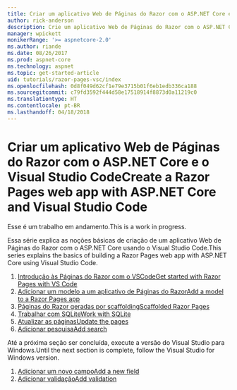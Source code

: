 ```yaml
---
title: Criar um aplicativo Web de Páginas do Razor com o ASP.NET Core e o Visual Studio Code
author: rick-anderson
description: Crie um aplicativo Web de Páginas do Razor com o ASP.NET Core e o EF Core.
manager: wpickett
monikerRange: '>= aspnetcore-2.0'
ms.author: riande
ms.date: 08/26/2017
ms.prod: aspnet-core
ms.technology: aspnet
ms.topic: get-started-article
uid: tutorials/razor-pages-vsc/index
ms.openlocfilehash: 0d8f049d62cf1e79e3715b01f6eb1edb336ca188
ms.sourcegitcommit: c79fd3592f444d58e17518914f8873d0a11219c0
ms.translationtype: HT
ms.contentlocale: pt-BR
ms.lasthandoff: 04/18/2018
---
```

# <a name="create-a-razor-pages-web-app-with-aspnet-core-and-visual-studio-code"></a><span data-ttu-id="1a75c-103">Criar um aplicativo Web de Páginas do Razor com o ASP.NET Core e o Visual Studio Code</span><span class="sxs-lookup"><span data-stu-id="1a75c-103">Create a Razor Pages web app with ASP.NET Core and Visual Studio Code</span></span>

<span data-ttu-id="1a75c-104">Esse é um trabalho em andamento.</span><span class="sxs-lookup"><span data-stu-id="1a75c-104">This is a work in progress.</span></span>

<span data-ttu-id="1a75c-105">Essa série explica as noções básicas de criação de um aplicativo Web de Páginas do Razor com o ASP.NET Core usando o Visual Studio Code.</span><span class="sxs-lookup"><span data-stu-id="1a75c-105">This series explains the basics of building a Razor Pages web app with ASP.NET Core using Visual Studio Code.</span></span>

1. [<span data-ttu-id="1a75c-106">Introdução às Páginas do Razor com o VSCode</span><span class="sxs-lookup"><span data-stu-id="1a75c-106">Get started with Razor Pages with VS Code</span></span>](xref:tutorials/razor-pages-vsc/razor-pages-start)
2. [<span data-ttu-id="1a75c-107">Adicionar um modelo a um aplicativo de Páginas do Razor</span><span class="sxs-lookup"><span data-stu-id="1a75c-107">Add a model to a Razor Pages app</span></span>](xref:tutorials/razor-pages-vsc/model)
3. [<span data-ttu-id="1a75c-108">Páginas do Razor geradas por scaffolding</span><span class="sxs-lookup"><span data-stu-id="1a75c-108">Scaffolded Razor Pages</span></span>](xref:tutorials/razor-pages-vsc/page)
4. [<span data-ttu-id="1a75c-109">Trabalhar com SQLite</span><span class="sxs-lookup"><span data-stu-id="1a75c-109">Work with SQLite</span></span>](xref:tutorials/razor-pages-vsc/sql)
5. [<span data-ttu-id="1a75c-110">Atualizar as páginas</span><span class="sxs-lookup"><span data-stu-id="1a75c-110">Update the pages</span></span>](xref:tutorials/razor-pages-vsc/da1)
6. [<span data-ttu-id="1a75c-111">Adicionar pesquisa</span><span class="sxs-lookup"><span data-stu-id="1a75c-111">Add search</span></span>](xref:tutorials/razor-pages-vsc/search)

<span data-ttu-id="1a75c-112">Até a próxima seção ser concluída, execute a versão do Visual Studio para Windows.</span><span class="sxs-lookup"><span data-stu-id="1a75c-112">Until the next section is complete, follow the Visual Studio for Windows version.</span></span>

1. [<span data-ttu-id="1a75c-113">Adicionar um novo campo</span><span class="sxs-lookup"><span data-stu-id="1a75c-113">Add a new field</span></span>](xref:tutorials/razor-pages/new-field)
1. [<span data-ttu-id="1a75c-114">Adicionar validação</span><span class="sxs-lookup"><span data-stu-id="1a75c-114">Add validation</span></span>](xref:tutorials/razor-pages/validation)
